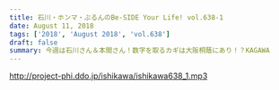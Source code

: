 ```yaml
---
title: 石川・ホンマ・ぶるんのBe-SIDE Your Life! vol.638-1
date: August 11, 2018
tags: ['2018', 'August 2018', 'vol.638']
draft: false
summary: 今週は石川さん＆本間さん！数字を取るカギは大阪桐蔭にあり！？KAGAWA
---
```


http://project-phi.ddo.jp/ishikawa/ishikawa638_1.mp3
